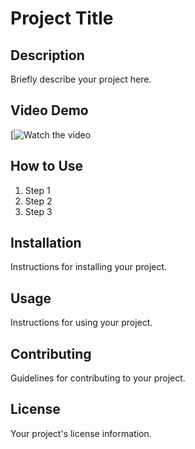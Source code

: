 # Project Title

## Description
Briefly describe your project here.

## Video Demo

[![Watch the video](https://youtu.be/xJzq55uKDUo)

## How to Use
1. Step 1
2. Step 2
3. Step 3

## Installation
Instructions for installing your project.

## Usage
Instructions for using your project.

## Contributing
Guidelines for contributing to your project.

## License
Your project's license information.

   
